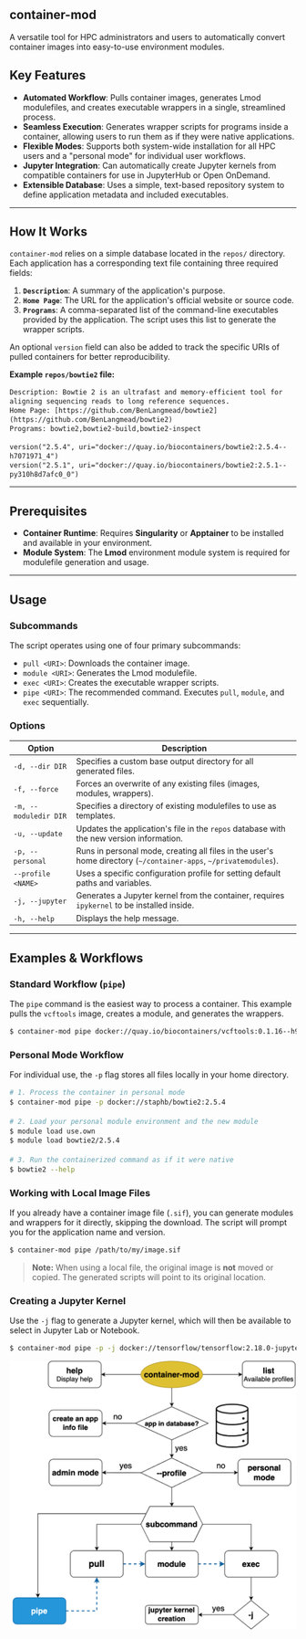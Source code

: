 ## container-mod

A versatile tool for HPC administrators and users to automatically convert container images into easy-to-use environment modules.

## Key Features

- **Automated Workflow**: Pulls container images, generates Lmod modulefiles, and creates executable wrappers in a single, streamlined process.
- **Seamless Execution**: Generates wrapper scripts for programs inside a container, allowing users to run them as if they were native applications.
- **Flexible Modes**: Supports both system-wide installation for all HPC users and a "personal mode" for individual user workflows.
- **Jupyter Integration**: Can automatically create Jupyter kernels from compatible containers for use in JupyterHub or Open OnDemand.
- **Extensible Database**: Uses a simple, text-based repository system to define application metadata and included executables.

---

## How It Works

`container-mod` relies on a simple database located in the `repos/` directory. Each application has a corresponding text file containing three required fields:

1.  **`Description`**: A summary of the application's purpose.
2.  **`Home Page`**: The URL for the application's official website or source code.
3.  **`Programs`**: A comma-separated list of the command-line executables provided by the application. The script uses this list to generate the wrapper scripts.

An optional `version` field can also be added to track the specific URIs of pulled containers for better reproducibility.

**Example `repos/bowtie2` file:**

```
Description: Bowtie 2 is an ultrafast and memory-efficient tool for aligning sequencing reads to long reference sequences.
Home Page: [https://github.com/BenLangmead/bowtie2](https://github.com/BenLangmead/bowtie2)
Programs: bowtie2,bowtie2-build,bowtie2-inspect

version("2.5.4", uri="docker://quay.io/biocontainers/bowtie2:2.5.4--h7071971_4")
version("2.5.1", uri="docker://quay.io/biocontainers/bowtie2:2.5.1--py310h8d7afc0_0")
```

---

## Prerequisites

- **Container Runtime**: Requires **Singularity** or **Apptainer** to be installed and available in your environment.
- **Module System**: The **Lmod** environment module system is required for modulefile generation and usage.

---

## Usage

### Subcommands

The script operates using one of four primary subcommands:

- `pull <URI>`: Downloads the container image.
- `module <URI>`: Generates the Lmod modulefile.
- `exec <URI>`: Creates the executable wrapper scripts.
- `pipe <URI>`: The recommended command. Executes `pull`, `module`, and `exec` sequentially.

### Options

| Option                | Description                                                                                                      |
| --------------------- | ---------------------------------------------------------------------------------------------------------------- |
| `-d, --dir DIR`       | Specifies a custom base output directory for all generated files.                                                |
| `-f, --force`         | Forces an overwrite of any existing files (images, modules, wrappers).                                           |
| `-m, --moduledir DIR` | Specifies a directory of existing modulefiles to use as templates.                                               |
| `-u, --update`        | Updates the application's file in the `repos` database with the new version information.                         |
| `-p, --personal`      | Runs in personal mode, creating all files in the user's home directory (`~/container-apps`, `~/privatemodules`). |
| `--profile <NAME>`    | Uses a specific configuration profile for setting default paths and variables.                                   |
| `-j, --jupyter`       | Generates a Jupyter kernel from the container, requires `ipykernel` to be installed inside.                      |
| `-h, --help`          | Displays the help message.                                                                                       |

---

## Examples & Workflows

### Standard Workflow (`pipe`)

The `pipe` command is the easiest way to process a container. This example pulls the `vcftools` image, creates a module, and generates the wrappers.

```bash
$ container-mod pipe docker://quay.io/biocontainers/vcftools:0.1.16--h9a82719_5
```

### Personal Mode Workflow

For individual use, the `-p` flag stores all files locally in your home directory.

```bash
# 1. Process the container in personal mode
$ container-mod pipe -p docker://staphb/bowtie2:2.5.4

# 2. Load your personal module environment and the new module
$ module load use.own
$ module load bowtie2/2.5.4

# 3. Run the containerized command as if it were native
$ bowtie2 --help
```

### Working with Local Image Files

If you already have a container image file (`.sif`), you can generate modules and wrappers for it directly, skipping the download. The script will prompt you for the application name and version.

```bash
$ container-mod pipe /path/to/my/image.sif
```

> **Note:** When using a local file, the original image is **not** moved or copied. The generated scripts will point to its original location.

### Creating a Jupyter Kernel

Use the `-j` flag to generate a Jupyter kernel, which will then be available to select in Jupyter Lab or Notebook.

```bash
$ container-mod pipe -p -j docker://tensorflow/tensorflow:2.18.0-jupyter
```

![container-mod overview](images/container-mod.png)